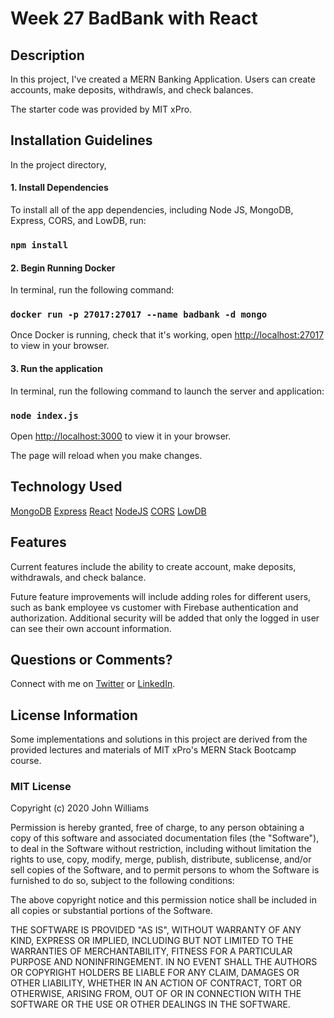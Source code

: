 # Week 27 BadBank with React

## Description

In this project, I've created a MERN Banking Application. Users can create accounts, make deposits, withdrawls, and check balances.

The starter code was provided by MIT xPro.

## Installation Guidelines

In the project directory,

#### 1. Install Dependencies

To install all of the app dependencies, including Node JS, MongoDB, Express, CORS, and LowDB, run:

### `npm install`

#### 2. Begin Running Docker

In terminal, run the following command:

### `docker run -p 27017:27017 --name badbank -d mongo`

Once Docker is running, check that it's working, open [http://localhost:27017](http://localhost:27017) to view in your browser. 

#### 3. Run the application 

In terminal, run the following command to launch the server and application: 

### `node index.js`

Open [http://localhost:3000](http://localhost:3000) to view it in your browser.

The page will reload when you make changes.

## Technology Used

[MongoDB](https://www.mongodb.com/)
[Express](http://expressjs.com/)
[React](https://github.com/facebook/create-react-app)
[NodeJS](https://nodejs.org/en/)
[CORS](https://www.npmjs.com/package/cors)
[LowDB](https://www.npmjs.com/package/lowdb)

## Features

Current features include the ability to create account, make deposits, withdrawals, and check balance.

Future feature improvements will include adding roles for different users, such as bank employee vs customer with Firebase authentication and authorization. Additional security will be added that only the logged in user can see their own account information. 

## Questions or Comments?

Connect with me on [Twitter](https://twitter.com/kristinedugan) or [LinkedIn](https://linkedin.com/in/kristinedugan).

## License Information

Some implementations and solutions in this project are derived from the provided lectures and materials of MIT xPro's MERN Stack Bootcamp course.

### MIT License

Copyright (c) 2020 John Williams

Permission is hereby granted, free of charge, to any person obtaining a copy of this software and associated documentation files (the "Software"), to deal in the Software without restriction, including without limitation the rights to use, copy, modify, merge, publish, distribute, sublicense, and/or sell copies of the Software, and to permit persons to whom the Software is furnished to do so, subject to the following conditions:

The above copyright notice and this permission notice shall be included in all copies or substantial portions of the Software.

THE SOFTWARE IS PROVIDED "AS IS", WITHOUT WARRANTY OF ANY KIND, EXPRESS OR IMPLIED, INCLUDING BUT NOT LIMITED TO THE WARRANTIES OF MERCHANTABILITY, FITNESS FOR A PARTICULAR PURPOSE AND NONINFRINGEMENT. IN NO EVENT SHALL THE AUTHORS OR COPYRIGHT HOLDERS BE LIABLE FOR ANY CLAIM, DAMAGES OR OTHER LIABILITY, WHETHER IN AN ACTION OF CONTRACT, TORT OR OTHERWISE, ARISING FROM, OUT OF OR IN CONNECTION WITH THE SOFTWARE OR THE USE OR OTHER DEALINGS IN THE SOFTWARE.
